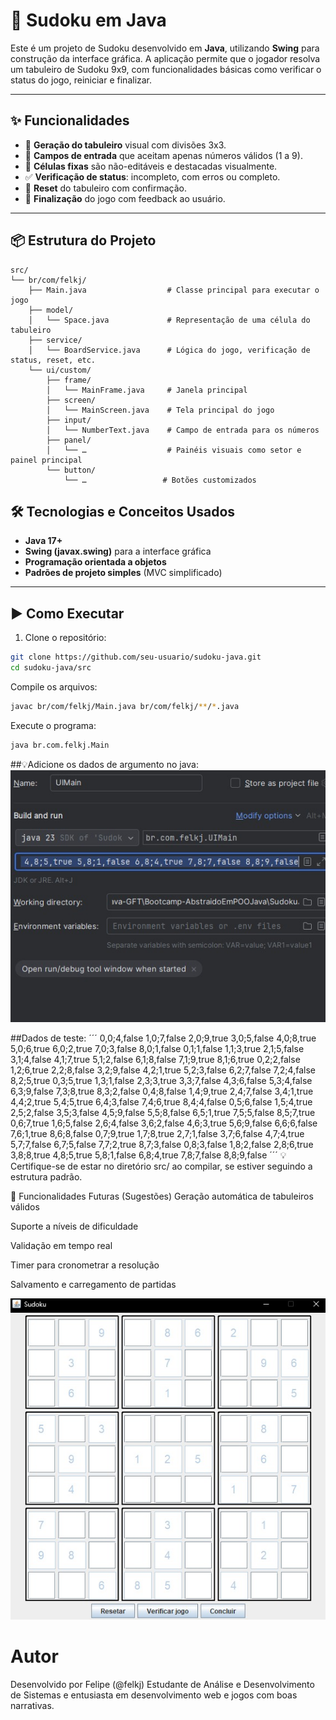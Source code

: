 # 🧩 Sudoku em Java

Este é um projeto de Sudoku desenvolvido em **Java**, utilizando **Swing** para construção da interface gráfica. A aplicação permite que o jogador resolva um tabuleiro de Sudoku 9x9, com funcionalidades básicas como verificar o status do jogo, reiniciar e finalizar.

---

## ✨ Funcionalidades

- 🧠 **Geração do tabuleiro** visual com divisões 3x3.  
- 🔢 **Campos de entrada** que aceitam apenas números válidos (1 a 9).  
- 🔐 **Células fixas** são não-editáveis e destacadas visualmente.  
- ✅ **Verificação de status**: incompleto, com erros ou completo.  
- 🔁 **Reset** do tabuleiro com confirmação.  
- 🏁 **Finalização** do jogo com feedback ao usuário.  

---

## 📦 Estrutura do Projeto

```
src/
└── br/com/felkj/
    ├── Main.java                  # Classe principal para executar o jogo
    ├── model/
    │   └── Space.java             # Representação de uma célula do tabuleiro
    ├── service/
    │   └── BoardService.java      # Lógica do jogo, verificação de status, reset, etc.
    └── ui/custom/
        ├── frame/
        │   └── MainFrame.java     # Janela principal
        ├── screen/
        │   └── MainScreen.java    # Tela principal do jogo
        ├── input/
        │   └── NumberText.java    # Campo de entrada para os números
        ├── panel/
        │   └── …                  # Painéis visuais como setor e painel principal
        └── button/
            └── …                 # Botões customizados
```

## 🛠️ Tecnologias e Conceitos Usados

- **Java 17+**  
- **Swing (javax.swing)** para a interface gráfica  
- **Programação orientada a objetos**  
- **Padrões de projeto simples** (MVC simplificado)  

---

## ▶️ Como Executar

1. Clone o repositório:

```bash
git clone https://github.com/seu-usuario/sudoku-java.git
cd sudoku-java/src
```
Compile os arquivos:
```bash
javac br/com/felkj/Main.java br/com/felkj/**/*.java
```
Execute o programa:
```bash
java br.com.felkj.Main
```
##💡Adicione os dados de argumento no java:
![Sudoku](/Argumento.png)


##Dados de teste: 
´´´
0,0;4,false 1,0;7,false 2,0;9,true 3,0;5,false 4,0;8,true 5,0;6,true 6,0;2,true 7,0;3,false 8,0;1,false 0,1;1,false 1,1;3,true 2,1;5,false 3,1;4,false 4,1;7,true 5,1;2,false 6,1;8,false 7,1;9,true 8,1;6,true 0,2;2,false 1,2;6,true 2,2;8,false 3,2;9,false 4,2;1,true 5,2;3,false 6,2;7,false 7,2;4,false 8,2;5,true 0,3;5,true 1,3;1,false 2,3;3,true 3,3;7,false 4,3;6,false 5,3;4,false 6,3;9,false 7,3;8,true 8,3;2,false 0,4;8,false 1,4;9,true 2,4;7,false 3,4;1,true 4,4;2,true 5,4;5,true 6,4;3,false 7,4;6,true 8,4;4,false 0,5;6,false 1,5;4,true 2,5;2,false 3,5;3,false 4,5;9,false 5,5;8,false 6,5;1,true 7,5;5,false 8,5;7,true 0,6;7,true 1,6;5,false 2,6;4,false 3,6;2,false 4,6;3,true 5,6;9,false 6,6;6,false 7,6;1,true 8,6;8,false 0,7;9,true 1,7;8,true 2,7;1,false 3,7;6,false 4,7;4,true 5,7;7,false 6,7;5,false 7,7;2,true 8,7;3,false 0,8;3,false 1,8;2,false 2,8;6,true 3,8;8,true 4,8;5,true 5,8;1,false 6,8;4,true 7,8;7,false 8,8;9,false
´´´
💡 Certifique-se de estar no diretório src/ ao compilar, se estiver seguindo a estrutura padrão.

🧪 Funcionalidades Futuras (Sugestões)
Geração automática de tabuleiros válidos

Suporte a níveis de dificuldade

Validação em tempo real

Timer para cronometrar a resolução

Salvamento e carregamento de partidas

![Sudoku](/sudoku.png)

# Autor

Desenvolvido por Felipe (@felkj)
Estudante de Análise e Desenvolvimento de Sistemas e entusiasta em desenvolvimento web e jogos com boas narrativas.
